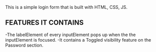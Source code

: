 This is a simple login form that is built with HTML, CSS, JS.

FEATURES IT CONTAINS
-----------------------------------
-The labelElement of every inputElement pops up when the the inputElement is focused.
-It contains a Toggled visibility feature on the Password section.